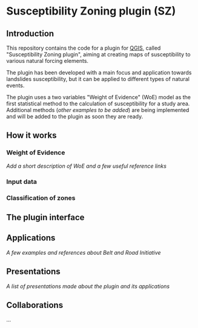 # Susceptibility Zoning plugin (SZ)

## Introduction

This repository contains the code for a plugin for [QGIS](https://www.qgis.org), called "Susceptibility Zoning plugin", aiming at creating maps of susceptibility to various natural forcing elements.

The plugin has been developed with a main focus and application towards landslides susceptibility, but it can be applied to different types of natural events.

The plugin uses a two variables "Weight of Evidence" (WoE) model as the first statistical method to the calculation of susceptibility for a study area. Additional methods (_other examples to be added_) are being implemented and will be added to the plugin as soon they are ready.

## How it works


### Weight of Evidence

_Add a short description of WoE and a few useful reference links_

### Input data

### Classification of zones

## The plugin interface

## Applications

_A few examples and references about Belt and Road Initiative_

## Presentations

_A list of presentations made about the plugin and its applications_

## Collaborations

...
